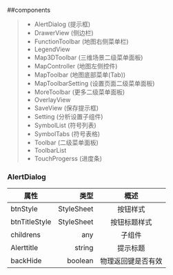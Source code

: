 ##components


> * AlertDialog             (提示框)
> * DrawerView              (侧边栏)
> * FunctionToolbar         (地图右侧菜单栏)
> * LegendView
> * Map3DToolbar            (三维场景二级菜单面板)
> * MapController           (地图左侧控件)
> * MapToolbar              (地图底部菜单(Tab))
> * MapToolbarSetting       (设置页面二级菜单面板)
> * MoreToolbar             (更多二级菜单面板)
> * OverlayView
> * SaveView                (保存提示框)
> * Setting                 (分析设置子组件)
> * SymbolList              (符号列表)
> * SymbolTabs              (符号表格)
> * Toolbar                 (二级菜单面板)
> * ToolbarList
> * TouchProgerss           (进度条)




### AlertDialog
| 属性        | 类型   |  概述  |
| --------   | -----:  | :----:  |
| btnStyle                 |   StyleSheet  |   按钮样式         |
| btnTitleStyle            |   StyleSheet  |   按钮标题样式     |
| childrens                |   any     |   子组件              |
| Alerttitle               |   string  |   提示标题             |
| backHide                 |   boolean |   物理返回键是否有效    |
